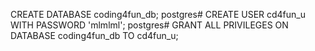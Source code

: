 CREATE DATABASE coding4fun_db;
postgres# CREATE USER cd4fun_u WITH PASSWORD 'mlmlml';
postgres# GRANT ALL PRIVILEGES ON DATABASE coding4fun_db TO cd4fun_u;